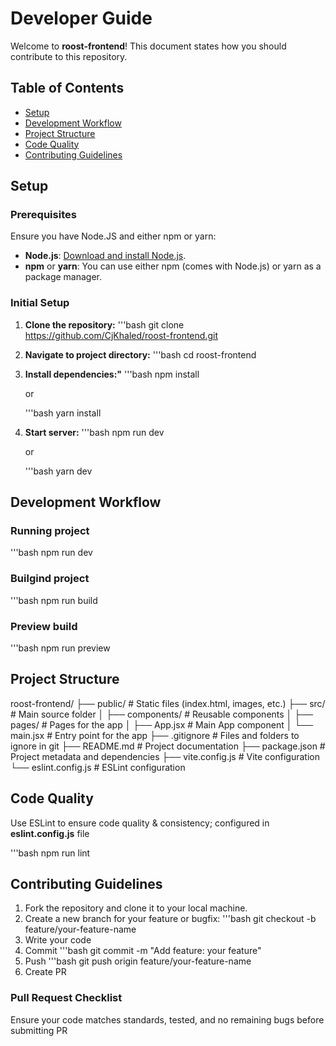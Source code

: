 # Developer Guide

Welcome to **roost-frontend**! This document states how you should contribute to this repository.

## Table of Contents

- [Setup](#setup)
- [Development Workflow](#development-workflow)
- [Project Structure](#project-structure)
- [Code Quality](#code-quality)
- [Contributing Guidelines](#contributing-guidelines)

## Setup

### Prerequisites

Ensure you have Node.JS and either npm or yarn:

- **Node.js**: [Download and install Node.js](https://nodejs.org/).
- **npm** or **yarn**: You can use either npm (comes with Node.js) or yarn as a package manager.

### Initial Setup

1. **Clone the repository:**
    '''bash
    git clone https://github.com/CjKhaled/roost-frontend.git

2. **Navigate to project directory:**
    '''bash
    cd roost-frontend

3. **Install dependencies:"**
    '''bash
    npm install

    or

    '''bash
    yarn install

4. **Start server:**
    '''bash
    npm run dev

    or 

    '''bash
    yarn dev

## Development Workflow

### Running project
'''bash
npm run dev

### Builgind project
'''bash
npm run build

### Preview build
'''bash
npm run preview

## Project Structure
roost-frontend/
├── public/             # Static files (index.html, images, etc.)
├── src/                # Main source folder
│   ├── components/     # Reusable components
│   ├── pages/          # Pages for the app
│   ├── App.jsx         # Main App component
│   └── main.jsx        # Entry point for the app
├── .gitignore          # Files and folders to ignore in git
├── README.md           # Project documentation
├── package.json        # Project metadata and dependencies
├── vite.config.js      # Vite configuration
└── eslint.config.js    # ESLint configuration

## Code Quality
Use ESLint to ensure code quality & consistency; configured in **eslint.config.js** file

'''bash
npm run lint

## Contributing Guidelines
1. Fork the repository and clone it to your local machine.
2. Create a new branch for your feature or bugfix:
    '''bash
    git checkout -b feature/your-feature-name
3. Write your code
4. Commit
    '''bash
    git commit -m "Add feature: your feature"
5. Push
    '''bash
    git push origin feature/your-feature-name
6. Create PR

### Pull Request Checklist
Ensure your code matches standards, tested, and no remaining bugs before submitting PR

